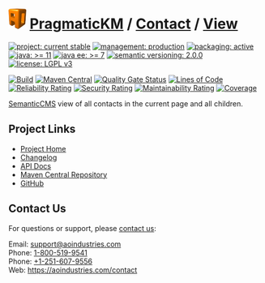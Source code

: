 # [<img src="ao-logo.png" alt="AO Logo" width="35" height="40">](https://github.com/ao-apps) [PragmaticKM](https://github.com/ao-apps/pragmatickm) / [Contact](https://github.com/ao-apps/pragmatickm-contact) / [View](https://github.com/ao-apps/pragmatickm-contact-view)

[![project: current stable](https://pragmatickm.com/ao-badges/project-current-stable.svg)](https://aoindustries.com/life-cycle#project-current-stable)
[![management: production](https://pragmatickm.com/ao-badges/management-production.svg)](https://aoindustries.com/life-cycle#management-production)
[![packaging: active](https://pragmatickm.com/ao-badges/packaging-active.svg)](https://aoindustries.com/life-cycle#packaging-active)  
[![java: &gt;= 11](https://pragmatickm.com/ao-badges/java-11.svg)](https://docs.oracle.com/en/java/javase/11/)
[![java ee: &gt;= 7](https://pragmatickm.com/ao-badges/javaee-7.svg)](https://docs.oracle.com/javaee/7/)
[![semantic versioning: 2.0.0](https://pragmatickm.com/ao-badges/semver-2.0.0.svg)](https://semver.org/spec/v2.0.0.html)
[![license: LGPL v3](https://pragmatickm.com/ao-badges/license-lgpl-3.0.svg)](https://www.gnu.org/licenses/lgpl-3.0)

[![Build](https://github.com/ao-apps/pragmatickm-contact-view/workflows/Build/badge.svg?branch=1.x)](https://github.com/ao-apps/pragmatickm-contact-view/actions?query=workflow%3ABuild)
[![Maven Central](https://maven-badges.herokuapp.com/maven-central/com.pragmatickm/pragmatickm-contact-view/badge.svg)](https://maven-badges.herokuapp.com/maven-central/com.pragmatickm/pragmatickm-contact-view)
[![Quality Gate Status](https://sonarcloud.io/api/project_badges/measure?branch=1.x&project=com.pragmatickm%3Apragmatickm-contact-view&metric=alert_status)](https://sonarcloud.io/dashboard?branch=1.x&id=com.pragmatickm%3Apragmatickm-contact-view)
[![Lines of Code](https://sonarcloud.io/api/project_badges/measure?branch=1.x&project=com.pragmatickm%3Apragmatickm-contact-view&metric=ncloc)](https://sonarcloud.io/component_measures?branch=1.x&id=com.pragmatickm%3Apragmatickm-contact-view&metric=ncloc)  
[![Reliability Rating](https://sonarcloud.io/api/project_badges/measure?branch=1.x&project=com.pragmatickm%3Apragmatickm-contact-view&metric=reliability_rating)](https://sonarcloud.io/component_measures?branch=1.x&id=com.pragmatickm%3Apragmatickm-contact-view&metric=Reliability)
[![Security Rating](https://sonarcloud.io/api/project_badges/measure?branch=1.x&project=com.pragmatickm%3Apragmatickm-contact-view&metric=security_rating)](https://sonarcloud.io/component_measures?branch=1.x&id=com.pragmatickm%3Apragmatickm-contact-view&metric=Security)
[![Maintainability Rating](https://sonarcloud.io/api/project_badges/measure?branch=1.x&project=com.pragmatickm%3Apragmatickm-contact-view&metric=sqale_rating)](https://sonarcloud.io/component_measures?branch=1.x&id=com.pragmatickm%3Apragmatickm-contact-view&metric=Maintainability)
[![Coverage](https://sonarcloud.io/api/project_badges/measure?branch=1.x&project=com.pragmatickm%3Apragmatickm-contact-view&metric=coverage)](https://sonarcloud.io/component_measures?branch=1.x&id=com.pragmatickm%3Apragmatickm-contact-view&metric=Coverage)

[SemanticCMS](https://github.com/ao-apps/semanticcms) view of all contacts in the current page and all children.

## Project Links
* [Project Home](https://pragmatickm.com/contact/view/)
* [Changelog](https://pragmatickm.com/contact/view/changelog)
* [API Docs](https://pragmatickm.com/contact/view/apidocs/)
* [Maven Central Repository](https://central.sonatype.com/artifact/com.pragmatickm/pragmatickm-contact-view)
* [GitHub](https://github.com/ao-apps/pragmatickm-contact-view)

## Contact Us
For questions or support, please [contact us](https://aoindustries.com/contact):

Email: [support@aoindustries.com](mailto:support@aoindustries.com)  
Phone: [1-800-519-9541](tel:1-800-519-9541)  
Phone: [+1-251-607-9556](tel:+1-251-607-9556)  
Web: https://aoindustries.com/contact
